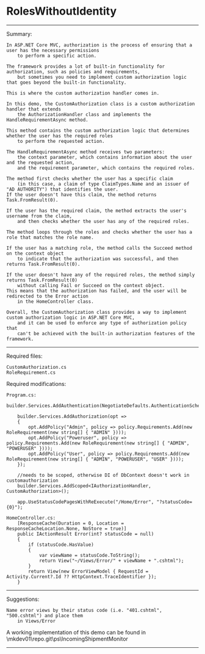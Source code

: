 # RolesWithoutIdentity
----------------------------------------------------------------------------------------------------------------------------------------
Summary:

	In ASP.NET Core MVC, authorization is the process of ensuring that a user has the necessary permissions
		to perform a specific action.

	The framework provides a lot of built-in functionality for authorization, such as policies and requirements,
		but sometimes you need to implement custom authorization logic that goes beyond the built-in functionality.

	This is where the custom authorization handler comes in.

	In this demo, the CustomAuthorization class is a custom authorization handler that extends
		the AuthorizationHandler class and implements the HandleRequirementAsync method.

	This method contains the custom authorization logic that determines whether the user has the required roles
		to perform the requested action.

	The HandleRequirementAsync method receives two parameters:
		the context parameter, which contains information about the user and the requested action,
		and the requirement parameter, which contains the required roles.

	The method first checks whether the user has a specific claim
		(in this case, a claim of type ClaimTypes.Name and an issuer of "AD AUTHORITY") that identifies the user.
	If the user doesn't have this claim, the method returns Task.FromResult(0).

	If the user has the required claim, the method extracts the user's username from the claim,
		and then checks whether the user has any of the required roles.

	The method loops through the roles and checks whether the user has a role that matches the role name.

	If the user has a matching role, the method calls the Succeed method on the context object
		to indicate that the authorization was successful, and then returns Task.FromResult(0).

	If the user doesn't have any of the required roles, the method simply returns Task.FromResult(0)
		without calling Fail or Succeed on the context object.
	This means that the authorization has failed, and the user will be redirected to the Error action
		in the HomeController class.

	Overall, the CustomAuthorization class provides a way to implement custom authorization logic in ASP.NET Core MVC,
		and it can be used to enforce any type of authorization policy that
		can't be achieved with the built-in authorization features of the framework.

----------------------------------------------------------------------------------------------------------------------------------------

Required files:

	CustomAuthorization.cs
	RoleRequirement.cs

Required modifications:

	Program.cs:
		builder.Services.AddAuthentication(NegotiateDefaults.AuthenticationScheme).AddNegotiate();

		builder.Services.AddAuthorization(opt =>
		{
			opt.AddPolicy("Admin", policy => policy.Requirements.Add(new RoleRequirement(new string[] { "ADMIN" })));
			opt.AddPolicy("Poweruser", policy => policy.Requirements.Add(new RoleRequirement(new string[] { "ADMIN", "POWERUSER" })));
			opt.AddPolicy("User", policy => policy.Requirements.Add(new RoleRequirement(new string[] { "ADMIN", "POWERUSER", "USER" })));
		});

		//needs to be scoped, otherwise DI of DbContext doesn't work in customauthorization
		builder.Services.AddScoped<IAuthorizationHandler, CustomAuthorization>();

		app.UseStatusCodePagesWithReExecute("/Home/Error", "?statusCode={0}");

	HomeController.cs:
		[ResponseCache(Duration = 0, Location = ResponseCacheLocation.None, NoStore = true)]
        public IActionResult Error(int? statusCode = null)
        {
            if (statusCode.HasValue)
            {
                var viewName = statusCode.ToString();
                return View("~/Views/Error/" + viewName + ".cshtml");
            }
            return View(new ErrorViewModel { RequestId = Activity.Current?.Id ?? HttpContext.TraceIdentifier });
        }

----------------------------------------------------------------------------------------------------------------------------------------
	
Suggestions:

	Name error views by their status code (i.e. "401.cshtml", "500.cshtml") and place them
		in Views/Error

A working implementation of this demo can be found in \\mkdev01\repo.git\ps\IncomingShipmentMonitor

----------------------------------------------------------------------------------------------------------------------------------------
